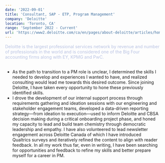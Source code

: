 ```yaml
---
date: '2022-09-01'
title: 'Consultant, SAP - ETP, Program Management'
company: 'Deloitte'
location: 'Toronto, CA'
range: 'September 2022 - Current'
url: 'https://www2.deloitte.com/ca/en/pages/about-deloitte/articles/home.html'
---
```


<span style="color: #b8c2e2;">Deloitte is the largest professional services network by revenue and number of professionals in the world and is considered one of the Big Four accounting firms along with EY, KPMG and PwC.</span><br/><br/>

- As the path to transition to a PM role is unclear, I determined the skills I needed to develop and experiences I wanted to have, and realized consulting would lead me towards this desired outcome. Since joining Deloitte, I have taken every opportunity to hone these previously identified skills.
- I drove the development of our internal support process through requirements gathering and ideation sessions with our engineering and stakeholder engagement teams, developed a data-driven reporting strategy—from ideation to execution—used to inform Deloitte and CBSA decision making during a critical onboarding project phase, and honed my capacity to lead and build team chemistry through democratic leadership and empathy. I have also volunteered to lead newsletter engagement across Deloitte Canada of which I have introduced Qualtrics surveys and iteratively refined the content to align with reader feedback. In all my work thus far, even in writing, I have been searching for opportunities and feedback to refine my skills and better prepare myself for a career in PM.

<!--
### Project Information

- NOTE: Client Relationship is Public Knowledge
- Project: [CARM](https://www.cbsa-asfc.gc.ca/prog/carm-gcra/menu-eng.html) (CBSA Assessment and Revenue Management project)
- Client: [Canada Border Services Agency](https://www.cbsa-asfc.gc.ca/menu-eng.html) (CBSA)
- Sector: Transportation Sector & Sales and Distribution

### Project Accomplishments

- Provided end-to-end client advisory for the Government of Canada as measured by successful
  project outcomes and client satisfaction through **workflows** and **roadmaps** development.
- Streamlined client inquiry triaging by spearheading internal support process development through
  **internal ideation**, **requirements gathering**, **gap analysis**, and **cross-functional collaboration** with
  our engineering and stakeholder engagement teams.
- Enabled **Deloitte and CBSA leadership** to thoughtfully calibrate Surety Provider outreach frequency
  through the creation and implementation of a **data-driven reporting strategy**.
- Seamlessly onboarded critical commercial trade chain partners (TCPs)—representing over **$30 billion** in import duties and taxes—through issue prioritization in **ServiceNow** with our **incident priority matrix**.
- Successfully acted as a conduit between CBSA and multiple Deloitte teams ensuring alignment on **project roles and responsibilities**, deadlines, expectations, **risks**, and **resource allocation**.
- Enhanced employee engagement across Deloitte Canada through two quarterly newsletters by **actively gathering reader input** through **Qualtrics surveys** and refining the newsletter to align with the feedback.
- Successfully onboarded multiple new Deloitte employees through Deloitte’s "Buddy" program by
  providing process, tool, system, and culture guidance.
-->
